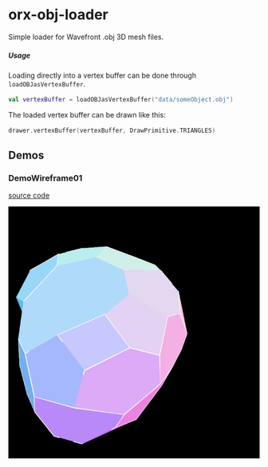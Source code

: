 # orx-obj-loader

Simple loader for Wavefront .obj 3D mesh files.

##### Usage

Loading directly into a vertex buffer can be done through `loadOBJasVertexBuffer`.

```kotlin
val vertexBuffer = loadOBJasVertexBuffer("data/someObject.obj")
```

The loaded vertex buffer can be drawn like this:
```kotlin
drawer.vertexBuffer(vertexBuffer, DrawPrimitive.TRIANGLES)
```


<!-- __demos__ -->
## Demos
### DemoWireframe01
[source code](src/demo/kotlin/DemoWireframe01.kt)

![DemoWireframe01Kt](https://raw.githubusercontent.com/openrndr/orx/media/orx-obj-loader/images/DemoWireframe01Kt.png)
